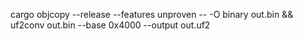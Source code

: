 

cargo objcopy --release --features unproven -- -O binary out.bin && uf2conv out.bin --base 0x4000 --output out.uf2
